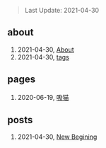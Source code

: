 > Last Update: 2021-04-30

## about
1. 2021-04-30, [About](about/me.md)
1. 2021-04-30, [tags](about/tags.md)
## pages
1. 2020-06-19, [吸猫](pages/吸猫.md)
## posts
1. 2021-04-30, [New Begining](posts/bookmarks.md)